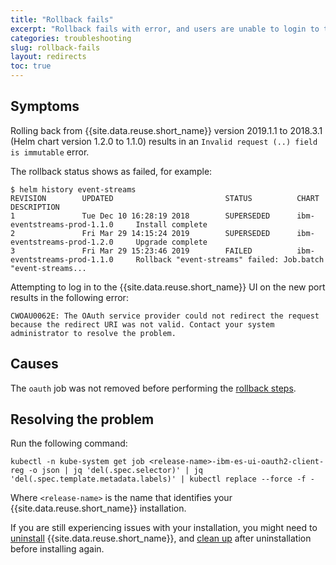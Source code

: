 ```yaml
---
title: "Rollback fails"
excerpt: "Rollback fails with error, and users are unable to login to the UI."
categories: troubleshooting
slug: rollback-fails
layout: redirects
toc: true
---
```


## Symptoms

Rolling back from {{site.data.reuse.short_name}} version 2019.1.1 to 2018.3.1 (Helm chart version 1.2.0 to 1.1.0) results in an `Invalid request (..) field is immutable` error.

The rollback status shows as failed, for example:

```
$ helm history event-streams
REVISION        UPDATED                         STATUS          CHART                           DESCRIPTION
1               Tue Dec 10 16:28:19 2018        SUPERSEDED      ibm-eventstreams-prod-1.1.0     Install complete
2               Fri Mar 29 14:15:24 2019        SUPERSEDED      ibm-eventstreams-prod-1.2.0     Upgrade complete
3               Fri Mar 29 15:23:46 2019        FAILED          ibm-eventstreams-prod-1.1.0     Rollback "event-streams" failed: Job.batch "event-streams...
```

Attempting to log in to the {{site.data.reuse.short_name}} UI on the new port results in the following error:

```
CWOAU0062E: The OAuth service provider could not redirect the request because the redirect URI was not valid. Contact your system administrator to resolve the problem.
```
## Causes

The `oauth` job was not removed before performing the [rollback steps](../../installing/rolling-back/).

## Resolving the problem

Run the following command:

`kubectl -n kube-system get job <release-name>-ibm-es-ui-oauth2-client-reg -o json | jq 'del(.spec.selector)' | jq 'del(.spec.template.metadata.labels)' | kubectl replace --force -f -`

Where `<release-name>` is the name that identifies your {{site.data.reuse.short_name}} installation.

If you are still experiencing issues with your installation, you might need to [uninstall](../../installing/uninstalling) {{site.data.reuse.short_name}}, and [clean up](../cleanup-uninstall/) after uninstallation before installing again.

